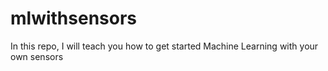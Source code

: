 # mlwithsensors
In this repo, I will teach you how to get started Machine Learning with your own sensors
